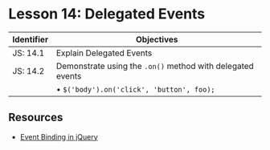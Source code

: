 # Lesson 14: Delegated Events

Identifier   | Objectives
-------------|------------
JS: 14.1     | Explain Delegated Events
JS: 14.2     | Demonstrate using the `.on()` method with delegated events
             | &bull; `$('body').on('click', 'button', foo);`

## Resources

- [Event Binding in jQuery](https://gist.github.com/bradwestfall/c87fb32047247eac899b)